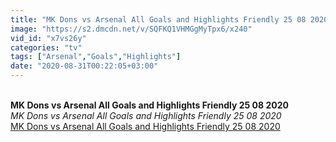 ```yaml
---
title: "MK Dons vs Arsenal All Goals and Highlights Friendly 25 08 2020"
image: "https://s2.dmcdn.net/v/SQFKQ1VHMGgMyTpx6/x240"
vid_id: "x7vs26y"
categories: "tv"
tags: ["Arsenal","Goals","Highlights"]
date: "2020-08-31T00:22:05+03:00"
---
```

<br><b>MK Dons vs Arsenal All Goals and Highlights Friendly 25 08 2020</b><br> <i>MK Dons vs Arsenal All Goals and Highlights Friendly 25 08 2020</i><br> <u>MK Dons vs Arsenal All Goals and Highlights Friendly 25 08 2020</u>
